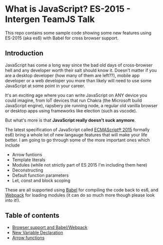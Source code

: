 # What is JavaScript? ES-2015 - Intergen TeamJS Talk

This repo contains some sample code showing some new features using ES-2015 (aka es6)
with Babel for cross browser support.

## Introduction

JavaScript has come a long way since the bad old days of cross-browser hell
and any developer worth their salt should know it. Doesn't matter if you are
a desktop developer (how many of them are left??), mobile app developer or a 
web developer you more than likely will need to use some JavaScript at some
point in your career.

It's an exciting age where you can write JavaScript on ANY device you could imagine,
from IoT devices that run Chakra (the Microsoft build JavaScript engine), 
rapsbery pie running node, a regular old vanilla browser or desktop apps
using frameworks like election (such as vscode).

But what's more is that **JavaScript really doesn't suck anymore**.

The latest specification of JavaScript called [ECMAScript® 2015](http://www.ecma-international.org/ecma-262/6.0/) 
formally es6) bring a whole lot of new langauge features that will make your life better. I am going to go through
some of the more important ones which include

- Arrow funtions
- Template literals
- Modules (while not strictly part of ES 2015 I'm including them here)
- Deconstructing
- Default function parameters
- Let, const and block scoping

These are all supported using [Babel](https://babeljs.io/) for compiling the code back to es6, 
and [Webpack](https://webpack.github.io/) for loading modules (it can do so much more though please look into
it!).

## Table of contents

- [Browser support and Babel/Webpack](/0.browser-support-babel-webpack.md)
- [New Variable Declaration](/1.new-variable-declarations.md)
- [Arrow functions](/2.arrow-functions.md)
